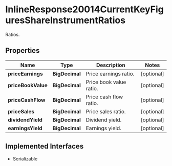 

# InlineResponse20014CurrentKeyFiguresShareInstrumentRatios

Ratios.

## Properties

Name | Type | Description | Notes
------------ | ------------- | ------------- | -------------
**priceEarnings** | **BigDecimal** | Price earnings ratio. |  [optional]
**priceBookValue** | **BigDecimal** | Price book value ratio. |  [optional]
**priceCashFlow** | **BigDecimal** | Price cash flow ratio. |  [optional]
**priceSales** | **BigDecimal** | Price sales ratio. |  [optional]
**dividendYield** | **BigDecimal** | Dividend yield. |  [optional]
**earningsYield** | **BigDecimal** | Earnings yield. |  [optional]


## Implemented Interfaces

* Serializable



